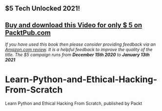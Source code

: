 ## $5 Tech Unlocked 2021!
[Buy and download this Video for only $ 5 on PacktPub.com](https://www.packtpub.com/product/learn-python-and-ethical-hacking-from-scratch-video/9781839214561)
-----
*If you have used this book then please consider providing feedback via an [Amazon.com review](https://www.amazon.com/stores/page/736A73F2-DB6F-4FE3-94E5-D154AB1EC6B3). It is a helpful feedback to improve the quality of the title. The $5 campaign         runs from __December 15th 2020__ to __January 13th 2021__*

# Learn-Python-and-Ethical-Hacking-From-Scratch
Learn Python and Ethical Hacking From Scratch, published by Packt
